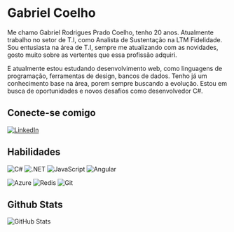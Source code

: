 # Gabriel Coelho
Me chamo Gabriel Rodrigues Prado Coelho, tenho 20 anos.
Atualmente trabalho no setor de T.I, como Analista de Sustentação na LTM Fidelidade.
Sou entusiasta na área de T.I, sempre me atualizando com as novidades, gosto muito sobre as vertentes que essa profissão adquiri.
 
E atualmente estou estudando desenvolvimento web, como linguagens de programação, ferramentas de design, bancos de dados.
Tenho já um conhecimento base na área, porem sempre buscando a evolução.
Estou em busca de oportunidades e novos desafios como desenvolvedor C#.
 
 
## Conecte-se comigo
 
[![LinkedIn](https://img.shields.io/badge/LinkedIn-0077B5?style=for-the-badge&logo=linkedin&logoColor=white)](https://www.linkedin.com/in/gabriel-rodrigues-prado-coelho-96a6b1206/)
 
## Habilidades
 
![C#](https://img.shields.io/badge/C%23-purple?style=for-the-badge&logo=c-sharp&logoColor=white)
 ![.NET](https://img.shields.io/badge/.NET-5C2D91?style=for-the-badge&logo=.net&logoColor=white)
![JavaScript](https://img.shields.io/badge/JavaScript-F7DF1E?style=for-the-badge&logo=javascript&logoColor=black)
![Angular](https://img.shields.io/badge/Angular-DD0031?style=for-the-badge&logo=angular&logoColor=white)
 
![Azure](https://img.shields.io/badge/Azure-blue?style=for-the-badge&logo=microsoft%20azure&logoColor=blue&labelColor=FFFFFF&link=https%3A%2F%2Fimages.app.goo.gl%2FK7PN1jYJd57x4q7A8)
![Redis](https://img.shields.io/badge/redis-%23DD0031.svg?style=for-the-badge&logo=redis&logoColor=white)
![Git](https://img.shields.io/badge/GIT-E44C30?style=for-the-badge&logo=git&logoColor=white)
 
## Github Stats
 
![GitHub Stats](https://github-readme-stats.vercel.app/api?username=gabrielcoelhodev&theme=transparent&bg_color=000&border_color=0&show_icons=true&icon_color=blueDC&title_color=blue&text_color=FFF)
 
